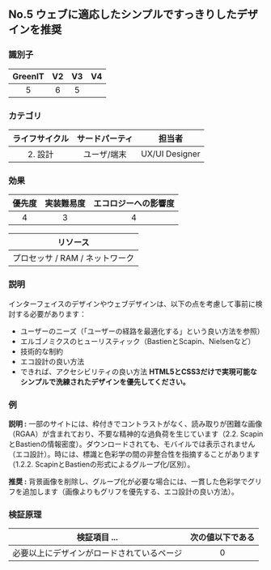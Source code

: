 ## No.5 ウェブに適応したシンプルですっきりしたデザインを推奨

### 識別子

| GreenIT |  V2  |  V3  |  V4  |
|:-------:|:----:|:----:|:----:|
|  5    | 6  | 5  |      |

### カテゴリ

| ライフサイクル |  サードパーティ  |  担当者  |
|:---------:|:----:|:----:|
| 2. 設計 | ユーザ/端末 | UX/UI Designer |

### 効果

| 優先度 |      実装難易度       |  エコロジーへの影響度    |
|:-------------------:|:-------------------------:|:---------------------:|
| 4 | 3 | 4 |

|リソース                                      |
|:----------------------------------------------------------:|
| プロセッサ  / RAM / ネットワーク   |

### 説明

インターフェイスのデザインやウェブデザインは、以下の点を考慮して事前に検討する必要があります：

- ユーザーのニーズ（「ユーザーの経路を最適化する」という良い方法を参照）
- エルゴノミクスのヒューリスティック（BastienとScapin、Nielsenなど）
- 技術的な制約
- エコ設計の良い方法
- できれば、アクセシビリティの良い方法
**HTML5とCSS3だけで実現可能なシンプルで洗練されたデザインを優先してください。**

### 例

**説明 :** 一部のサイトには、枠付きでコントラストがなく、読み取りが困難な画像（RGAA）が含まれており、不要な精神的な過負荷を生じています（2.2. ScapinとBastienの情報密度）。ダウンロードされても、モバイルでは表示されません（エコ設計）。時には、標識と色彩学の間の非整合性を指摘することがあります（1.2.2. ScapinとBastienの形式によるグループ化/区別）。

**推奨 :** 背景画像を削除し、グループ化が必要な場合には、一貫した色彩学でグリフを追加します（画像よりもグリフを優先する、エコ設計の良い方法）。

### 検証原理

| 検証項目 ...     | 次の値以下である   |  
|-------------------|:-------------------------:|
|   必要以上にデザインがロードされているページ  |  0 |
